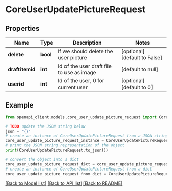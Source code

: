 # CoreUserUpdatePictureRequest


## Properties

Name | Type | Description | Notes
------------ | ------------- | ------------- | -------------
**delete** | **bool** | If we should delete the user picture | [optional] [default to False]
**draftitemid** | **int** | Id of the user draft file to use as image | [default to null]
**userid** | **int** | Id of the user, 0 for current user | [optional] [default to 0]

## Example

```python
from openapi_client.models.core_user_update_picture_request import CoreUserUpdatePictureRequest

# TODO update the JSON string below
json = "{}"
# create an instance of CoreUserUpdatePictureRequest from a JSON string
core_user_update_picture_request_instance = CoreUserUpdatePictureRequest.from_json(json)
# print the JSON string representation of the object
print(CoreUserUpdatePictureRequest.to_json())

# convert the object into a dict
core_user_update_picture_request_dict = core_user_update_picture_request_instance.to_dict()
# create an instance of CoreUserUpdatePictureRequest from a dict
core_user_update_picture_request_from_dict = CoreUserUpdatePictureRequest.from_dict(core_user_update_picture_request_dict)
```
[[Back to Model list]](../README.md#documentation-for-models) [[Back to API list]](../README.md#documentation-for-api-endpoints) [[Back to README]](../README.md)


